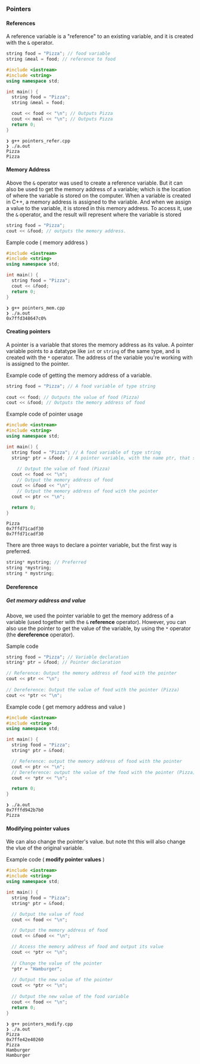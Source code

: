 ### Pointers

#### References

A reference variable is a "reference" to an existing variable, and it is created with the `&` operator.

```cpp
string food = "Pizza"; // food variable
string &meal = food; // reference to food
```

```cpp
#include <iostream>
#include <string>
using namespace std;

int main() {
  string food = "Pizza";
  string &meal = food;

  cout << food << "\n"; // Outputs Pizza
  cout << meal << "\n"; // Outputs Pizza
  return 0;
}
```

```
❯ g++ pointers_refer.cpp
❯ ./a.out
Pizza
Pizza
```

#### Memory Address

Above the `&` operator was used to create a reference variable. But it can also be used to get the memory address of a variable; which is the location of where the variable is stored on the computer. When a variable is created in C++, a memory address is assigned to the variable. And when we assign a value to the variable, it is stored in this memory address. To access it, use the `&` operator, and the result will represent where the variable is stored

```cpp
string food = "Pizza";  
cout << &food; // outputs the memory address.
```

Eample code ( memory address )
```cpp
#include <iostream>
#include <string>
using namespace std;

int main() {
  string food = "Pizza";
  cout << &food;
  return 0;
}
```

```
❯ g++ pointers_mem.cpp
❯ ./a.out
0x7ffd348647c0% 
```

#### Creating pointers

A pointer is a variable that stores the memory address as its value. A pointer variable points to a datatype like `int` or `string` of the same type, and is created with the `*` operator. The address of the variable you're working with is assigned to the pointer.

Example code of getting the memory address of a variable.
```cpp
string food = "Pizza"; // A food variable of type string  
  
cout << food; // Outputs the value of food (Pizza)  
cout << &food; // Outputs the memory address of food
```

Example code of pointer usage
```cpp
#include <iostream>
#include <string>
using namespace std;

int main() {
  string food = "Pizza"; // A food variable of type string
  string* ptr = &food; // A pointer variable, with the name ptr, that stores the address of food
	
	// Output the value of food (Pizza) 
  cout << food << "\n";
	// Output the memory address of food 
  cout << &food << "\n";
	// Output the memory address of food with the pointer 
  cout << ptr << "\n";

  return 0;
}
```

```
Pizza
0x7ffd71cadf30
0x7ffd71cadf30
```

There are three ways to declare a pointer variable, but the first way is preferred.

```cpp
string* mystring; // Preferred  
string *mystring;  
string * mystring;
```

#### Dereference

##### Get memory address and value
Above, we used the pointer variable to get the memory address of a variable (used together with the `&` **reference** operator). However, you can also use the pointer to get the value of the variable, by using the `*` operator (the **dereference** operator).

Sample code
```cpp
string food = "Pizza"; // Variable declaration
string* ptr = &food; // Pointer declaration

// Reference: Output the memory address of food with the pointer
cout << ptr << "\n";  
  
// Dereference: Output the value of food with the pointer (Pizza)  
cout << *ptr << "\n";
```

Example code ( get memory address and value )

```cpp
#include <iostream>
#include <string>
using namespace std;

int main() {
  string food = "Pizza";
  string* ptr = &food;

  // Reference: output the memory address of food with the pointer
  cout << ptr << "\n";
  // Dereference: output the value of the food with the pointer (Pizza)
  cout << *ptr << "\n";

  return 0;
}
```

```
❯ ./a.out
0x7fffd942b7b0
Pizza
```

#### Modifying pointer values

We can also change the pointer's value. but note tht this will also change the vlue of the original variable.

Example code ( **modify pointer values** )
```cpp
#include <iostream>
#include <string>
using namespace std;

int main() {
  string food = "Pizza";
  string* ptr = &food;

  // Output the value of food
  cout << food << "\n";

  // Output the memory address of food
  cout << &food << "\n";

  // Access the memory address of food and output its value
  cout << *ptr << "\n";
  
  // Change the value of the pointer
  *ptr = "Hamburger";
  
  // Output the new value of the pointer
  cout << *ptr << "\n";
  
  // Output the new value of the food variable
  cout << food << "\n";
  return 0;
}
```

```
❯ g++ pointers_modify.cpp
❯ ./a.out
Pizza
0x7ffe42e40260
Pizza
Hamburger
Hamburger
```